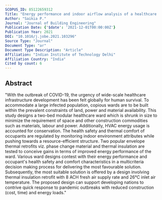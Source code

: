 ```yaml
---
SCOPUS_ID: 85122659312
Title: "Energy performance and indoor airflow analysis of a healthcare ward designed with resource conservation objectives"
Author: "Saikia P."
Journal: "Journal of Building Engineering"
Publication Date: {'$date': '2021-12-01T00:00:00Z'}
Publication Year: 2021
DOI: "10.1016/j.jobe.2021.103296"
Source Type: "Journal"
Document Type: "ar"
Document Type Description: "Article"
Affiliation: "Indian Institute of Technology Delhi"
Affiliation Country: "India"
Cited by count: 6
---
```


## Abstract
"With the outbreak of COVID-19, the urgency of wide-scale healthcare infrastructure development has been felt globally for human survival. To accommodate a large infected population, copious wards are to be built within the prevalent constraints of land, power and material availability. This study designs a two-bed modular healthcare ward which is shrunk in size to minimize the requirement of space and other construction commodities such as materials, labour and power. Additionally, HVAC energy usage is accounted for conservation. The health safety and thermal comfort of occupants are regulated by monitoring indoor environment attributes while pushing towards a resource-efficient structure. Two popular envelope thermal retrofits viz. phase change material and thermal insulation are tested to conceive gains in terms of improved energy performance of the ward. Various ward designs contest with their energy performance and occupant's health safety and comfort characteristics in a multicriteria decision making process for delivering the most favourable solution. Subsequently, the most suitable solution is offered by a design involving thermal insulation retrofit with 8 ACH fresh air supply rate and 26°C inlet air temperature. The proposed design can support developing nations to contrive quick response to pandemic outbreaks with reduced construction (cost, time) and energy loads."
